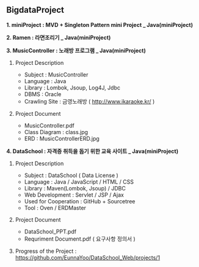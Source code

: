 ## BigdataProject
**1. miniProject : MVD + Singleton Pattern mini Project _ Java(miniProject)**  

**2. Ramen : 라면조리기 _ Java(miniProject)**    

**3. MusicController : 노래방 프로그램 _ Java(miniProject)**    
   1) Project Description      
      - Subject : MusicController  
      - Language : Java  
      - Library : Lombok, Jsoup, Log4J, Jdbc  
      - DBMS : Oracle  
      - Crawling Site : 금영노래방 ( http://www.ikaraoke.kr/ )  
  
   2) Project Document     
      - MusicController.pdf  
      - Class Diagram : class.jpg  
      - ERD : MusicControllerERD.jpg  
        
**4. DataSchool : 자격증 취득을 돕기 위한 교육 사이트 _ Java(miniProject)**    
   1) Project Description  
       - Subject : DataSchool ( Data License )  
       - Language : Java / JavaScript / HTML / CSS  
       - Library : Maven(Lombok, Jsoup) / JDBC  
       - Web Development : Servlet / JSP / Ajax
       - Used for Cooperation : GitHub + Sourcetree  
       - Tool : Oven / ERDMaster  
          
   2) Project Document  
       - DataSchool_PPT.pdf  
       - Requriment Document.pdf ( 요구사항 정의서 )
         
   3) Progress of the Project : https://github.com/EunnaYoo/DataSchool_Web/projects/1
